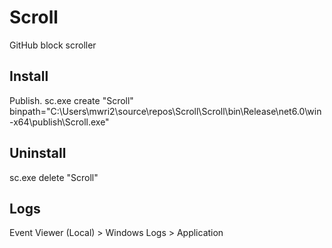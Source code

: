 # Scroll
GitHub block scroller

## Install
Publish.
sc.exe create "Scroll" binpath="C:\Users\mwri2\source\repos\Scroll\Scroll\bin\Release\net6.0\win-x64\publish\Scroll.exe"

## Uninstall
sc.exe delete "Scroll"

## Logs
Event Viewer (Local) > Windows Logs > Application
